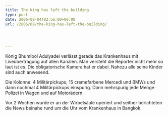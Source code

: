 ```yaml
---
title: The King has left the building
type: post
date: 2006-08-04T02:56:00+00:00
url: /2006/08/the-king-has-left-the-building/




---
```

König Bhumibol Adulyadei verlässt gerade das Krankenhaus mit Liveübertragung auf allen Kanälen. Man versteht die Reporter nicht mehr so laut ist es. Die obligatorische Kamera hat er dabei. Nahezu alle seine Kinder sind auch anwesend.

Die Kolonne: 4 Militärpickups, 15 cremefarbene Mercedi und BMWs und dann nochmal 4 Militärpickups einspurig. Dann mehrspurig jede Menge Polizei in Wagen und auf Motorädern.

Vor 2 Wochen wurde er an der Wirbelsäule operiert und seither berichteten die News beinahe rund um die Uhr vom Krankenhaus in Bangkok.

